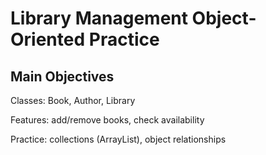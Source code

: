 # Library Management Object-Oriented Practice

## Main Objectives
Classes: Book, Author, Library

Features: add/remove books, check availability

Practice: collections (ArrayList), object relationships
